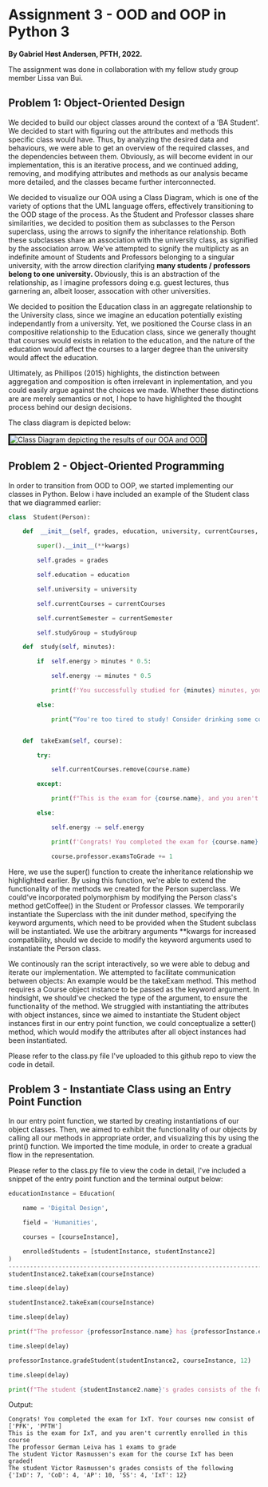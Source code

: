 # Assignment 3 - OOD and OOP in Python 3

<p> <strong> By Gabriel Høst Andersen, PFTH, 2022.</strong> </p>

<p> The assignment was done in collaboration with my fellow study group member Lissa van Bui. </p>
  
## Problem 1: Object-Oriented Design

<p> We decided to build our object classes around the context of a 'BA Student'. We decided to start with figuring out the attributes and methods this specific class would have. Thus, by analyzing the desired data and behaviours, we were able to get  an overview of the required classes, and the dependencies between them. Obviously, as will become evident in  our implementation, this is an iterative process,  and we continued adding, removing, and modifying attributes and methods as our analysis became more detailed, and the classes became further interconnected.  </p>

<p> We decided to visualize our OOA using a Class Diagram, which is one of the variety of options that the UML language offers, effectively transitioning to the OOD stage of the process. As the Student and Professor classes share similarities, we decided to position them as subclasses to the Person superclass, using the arrows to signify the inheritance relationship. Both these subclasses share an  association with the university class, as signified by the association arrow. We've attempted to signify the multiplicty as an indefinite amount of Students and Professors belonging to a singular university, with the arrow direction clarifying <strong> many students / professors belong to one university. </strong> Obviously, this is an abstraction of the relationship, as I imagine professors doing e.g. guest lectures, thus garnering an, albeit looser, assocation with other universities. </p>

<p> We decided to position the Education class in an aggregate relationship to the University class, since we imagine an education potentially existing independantly from a university. Yet, we positioned the Course class in an compositive relationship to the Education class, since we generally thought that courses would exists in relation to the education, and the nature of the education would  affect the courses to a larger degree than the university would affect the education.  </p>

<p> Ultimately, as Phillipos (2015) highlights, the distinction between aggregation and composition is often irrelevant in inplementation, and you could easily argue against the choices we made. Whether these distinctions are are merely semantics or not, I hope to have highlighted the thought process behind our design decisions. </p>

<p> The class diagram is depicted below: </p>

<img src="https://lh3.googleusercontent.com/AWvCWnczvgusb3nO64POvBNzZsTHYJFqYIqnjSIp5hW2NFX-DgUGW1kXuven600bXWvltxOIJdx2Yh7iq-eXKKQUt4BroAbdINVB1lPk0ON-ynSRANMXCFyGU_cNYbenA0y7cvQbpBaH0UltAQQBgcyvsWOShA7oaci6ipGHOer5K8JWYmpM-S06d9rAoKfReJU7do5i6Pu07FVPEJbUBtlL3ag41NcRjeKBI1K81EIFM1pu9suFRX1_qLDDlOnsUjszS7ubL63gQMx0JA4pNJj2LdywIctFz0JKgiQCbcwlIm7w5T4yjamZeg511DauW6wKXPZ8CwYP4a9cFk8Pp-Vm0r5UK1WKeMlunIJkRHc7HMCC2fgHHWEDZAyM6hPiMLx_U7Zs521E1X8ft442gP7t7fHD9IP7nV49o0pkn5ASWIxo39JqdmMcX5lk4CfljbYL8ro7_vVHcwahHGhjrgAFsJqgjxkdz5WNpucX2nqqyxYS_5JcClQQLhjRcD352aQE0z9f7IXaWDX_t5LwrXsg3g08KoC_z4gGWs_VudYIRJNQJ4IwrYpRPHm02hYF0FEWij1HCYxgy_1dSwE5cBR6tNAWsgqPf792qvChYCr53fHegK0DIrJQovmdwojMr8m4R5bAZJdEFLPrEsyCNgtV3Mfy3pYs-noIA0Ku235FyF8kDfqkpTswe0yq-UQ0FBGDfzLwXATZ82xV8Ie3ORMvQuiY5StWuivrMgBF574rt73BRJNE4GYfB0YcKfmm88Md5JhLkR86buIHZp69M8k564ptPyg3JALSybZtR04ITXiiqprgMTs6RW1rL1fgmwQb-BRfYF-5i3qBsflSg1P2xf2k-3pF7iUQ-hkUuinq7Bs4ro5hGtmhPV5D3iht0xaHHc-unGp-wdGvU1V6YhCdz7jGNrhW_l72ZD1D6gaAujHUBwTomtOppJTGfX0GtHMw7TOFA57y8TKFKplvV74qGuQGuINY5Hgk7ZXTgpoDYbRbjhzz6Q=w705-h880-no?authuser=0" alt="Class Diagram depicting the results of our OOA and OOD" style = "border: solid 3px black">

## Problem 2 - Object-Oriented Programming
In order to transition from OOD to OOP, we started implementing our classes in Python. Below i have included an example of the Student class that we diagrammed earlier:

````py
class  Student(Person):

	def  __init__(self, grades, education, university, currentCourses, currentSemester, studyGroup=None, **kwargs):

		super().__init__(**kwargs)

		self.grades = grades

		self.education = education

		self.university = university

		self.currentCourses = currentCourses

		self.currentSemester = currentSemester

		self.studyGroup = studyGroup

	def  study(self, minutes):

		if  self.energy > minutes * 0.5:

			self.energy -= minutes * 0.5

			print(f'You successfully studied for {minutes} minutes, you now have {self.energy} energy left!')

		else:

			print("You're too tired to study! Consider drinking some coffee or getting some sleep :)")


	def  takeExam(self, course):

		try:

			self.currentCourses.remove(course.name)

		except:

			print(f"This is the exam for {course.name}, and you aren't currently enrolled in this course")

		else:

			self.energy -= self.energy

			print(f'Congrats! You completed the exam for {course.name}. Your courses now consist of {self.currentCourses}')

			course.professor.examsToGrade += 1
````

Here, we use the super() function to create the inheritance relationship we highlighted earlier. By using this function, we're able to extend the functionality of the methods we created for the Person superclass. We could've incorporated polymorphism by modifying the Person class's method getCoffee() in the Student or Professor classes. We temporarily instantiate the Superclass with the init dunder method, specifying the keyword arguments, which need to be provided when the Student subclass will be instantiated. We use the arbitrary  arguments **kwargs for increased compatibility, should we decide to modify the keyword arguments used to instantiate the Person class.

We continously ran the script interactively, so we were able to debug and iterate our implementation. We  attempted  to facilitate communication between objects: An example would be the takeExam method. This method requires a Course object instance to be passed as the keyword argument.  In hindsight, we should've checked the type of the argument, to ensure the functionality of the method. We struggled with instantiating  the attributes  with  object instances, since we aimed to instantiate the Student  object instances first in our entry point function, we could conceptualize a setter() method, which would modify the attributes after all object instances had been instantiated. 

Please refer to the class.py file I've uploaded to this github repo to view the code in detail. 

##  Problem 3 -  Instantiate Class using an Entry Point Function

In our entry point function, we started by creating instantiations of our object classes. Then, we aimed to exhibit the functionality of our objects by calling all our methods in appropriate order, and visualizing this by using the print() function. We imported the time module,  in order to create a gradual flow in the representation. 

Please refer to the class.py file to view the code in detail, I've included a snippet of the entry point function and the terminal output below:

````py
educationInstance = Education(

	name = 'Digital Design',

	field = 'Humanities',

	courses = [courseInstance],

	enrolledStudents = [studentInstance, studentInstance2]
)
---------------------------------------------------------------------------------------
studentInstance2.takeExam(courseInstance)

time.sleep(delay)

studentInstance2.takeExam(courseInstance)

time.sleep(delay)

print(f"The professor {professorInstance.name} has {professorInstance.examsToGrade} exams to grade")

time.sleep(delay)

professorInstance.gradeStudent(studentInstance2, courseInstance, 12)

time.sleep(delay)

print(f"The student {studentInstance2.name}'s grades consists of the following {studentInstance2.grades}")
````

Output:

````
Congrats! You completed the exam for IxT. Your courses now consist of ['PFK', 'PFTH']
This is the exam for IxT, and you aren't currently enrolled in this course
The professor German Leiva has 1 exams to grade
The student Victor Rasmussen's exam for the course IxT has been graded!
The student Victor Rasmussen's grades consists of the following {'IxD': 7, 'CoD': 4, 'AP': 10, 'SS': 4, 'IxT': 12}
````


